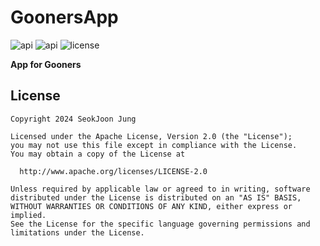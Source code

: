 ﻿# GoonersApp

<p>
<img alt="api" src="https://img.shields.io/badge/API-24%2B-green?logo=android"/>
<img alt="api" src="https://img.shields.io/badge/Kotlin-1.9.20%2B-purple?logo=kotlin"/>    
<img alt="license" src="https://img.shields.io/github/license/hongbeomi/FindTaek?color=blue&logo=apache"/>
</p>

<b>App for Gooners</b>
<br>

## 

## License 

    Copyright 2024 SeokJoon Jung
    
    Licensed under the Apache License, Version 2.0 (the "License");
    you may not use this file except in compliance with the License.
    You may obtain a copy of the License at
    
      http://www.apache.org/licenses/LICENSE-2.0
    
    Unless required by applicable law or agreed to in writing, software
    distributed under the License is distributed on an "AS IS" BASIS,
    WITHOUT WARRANTIES OR CONDITIONS OF ANY KIND, either express or implied.
    See the License for the specific language governing permissions and
    limitations under the License.
